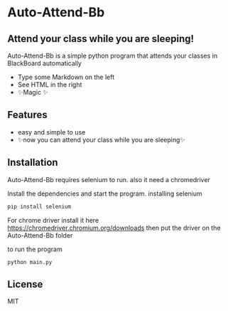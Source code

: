 # Auto-Attend-Bb
## Attend your class while you are sleeping!


Auto-Attend-Bb is a simple python program that attends your classes in BlackBoard automatically

- Type some Markdown on the left
- See HTML in the right
- ✨Magic ✨

## Features

- easy and simple to use
- ✨now you can attend your class while you are sleeping✨

## Installation

Auto-Attend-Bb requires selenium to run.
also it need a chromedriver

Install the dependencies and start the program.
installing selenium
```sh
pip install selenium
```

For chrome driver install it here
https://chromedriver.chromium.org/downloads
then put the driver on the Auto-Attend-Bb folder

to run the program
```sh
python main.py
```

## License
MIT
